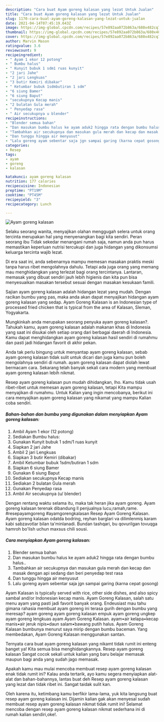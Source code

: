 ```yaml
---
description: "Cara buat Ayam goreng kalasan yang lezat Untuk Jualan"
title: "Cara buat Ayam goreng kalasan yang lezat Untuk Jualan"
slug: 1170-cara-buat-ayam-goreng-kalasan-yang-lezat-untuk-jualan
date: 2021-04-14T07:45:19.643Z
image: https://img-global.cpcdn.com/recipes/57e892aa072b863a/680x482cq70/ayam-goreng-kalasan-foto-resep-utama.jpg
thumbnail: https://img-global.cpcdn.com/recipes/57e892aa072b863a/680x482cq70/ayam-goreng-kalasan-foto-resep-utama.jpg
cover: https://img-global.cpcdn.com/recipes/57e892aa072b863a/680x482cq70/ayam-goreng-kalasan-foto-resep-utama.jpg
author: Marvin Mason
ratingvalue: 3.6
reviewcount: 9
recipeingredient:
- " Ayam 1 ekor 12 potong"
- " Bumbu halus"
- " Kunyit bubuk 1 sdm1 ruas kunyit"
- "2 jari Jahe"
- "2 jari Lengkuas"
- "3 butir Kemiri dibakar"
- " Ketumbar bubuk 1sdmbutiran 1 sdm"
- "6 siung Bamer"
- "6 siung Baput"
- "secukupnya Kecap manis"
- "2 bulatan Gula merah"
- " Penyedap rasa"
- " Air secukupnya u blender"
recipeinstructions:
- "Blender semua bahan"
- "Dan masukan bumbu halus ke ayam aduk2 hingga rata dengan bumbu halus.."
- "Tambahkan air secukupnya dan masukan gula merah dan kecap dan masak dengan api sedang dan beri penyedap test rasa"
- "Dan tunggu hingga air menyusut"
- "Lalu goreng ayam sebentar saja jgn sampai garing (karna cepat gosong)"
categories:
- Resep
tags:
- ayam
- goreng
- kalasan

katakunci: ayam goreng kalasan 
nutrition: 177 calories
recipecuisine: Indonesian
preptime: "PT19M"
cooktime: "PT45M"
recipeyield: "3"
recipecategory: Lunch

---
```



![Ayam goreng kalasan](https://img-global.cpcdn.com/recipes/57e892aa072b863a/680x482cq70/ayam-goreng-kalasan-foto-resep-utama.jpg)

Selaku seorang wanita, menyajikan olahan menggugah selera untuk orang tercinta merupakan hal yang menyenangkan bagi kita sendiri. Peran seorang ibu Tidak sekedar menangani rumah saja, namun anda pun harus memastikan keperluan nutrisi tercukupi dan juga hidangan yang dikonsumsi keluarga tercinta wajib lezat.

Di era  saat ini, anda sebenarnya mampu memesan masakan praktis meski tanpa harus ribet mengolahnya dahulu. Tetapi ada juga orang yang memang mau menghidangkan yang terlezat bagi orang tercintanya. Lantaran, memasak yang dibuat sendiri jauh lebih higienis dan kita pun bisa menyesuaikan masakan tersebut sesuai dengan masakan kesukaan famili. 

Sajian ayam goreng kalasan adalah hidangan lezat yang mudah. Dengan racikan bumbu yang pas, maka anda akan dapat menyajikan hidangan ayam goreng kalasan yang sedap. Ayam Goreng Kalasan is an Indonesian type of processed fried chicken that is typical from the area of Kalasan, Sleman, Yogyakarta.

Mungkinkah anda merupakan seorang penyuka ayam goreng kalasan?. Tahukah kamu, ayam goreng kalasan adalah makanan khas di Indonesia yang saat ini disukai oleh setiap orang dari berbagai daerah di Indonesia. Kamu dapat menghidangkan ayam goreng kalasan hasil sendiri di rumahmu dan pasti jadi hidangan favorit di akhir pekan.

Anda tak perlu bingung untuk menyantap ayam goreng kalasan, sebab ayam goreng kalasan tidak sulit untuk dicari dan juga kamu pun boleh mengolahnya sendiri di rumah. ayam goreng kalasan dapat diolah lewat bermacam cara. Sekarang telah banyak sekali cara modern yang membuat ayam goreng kalasan lebih nikmat.

Resep ayam goreng kalasan pun mudah dihidangkan, lho. Kamu tidak usah ribet-ribet untuk memesan ayam goreng kalasan, tetapi Kita mampu menyajikan di rumahmu. Untuk Kalian yang ingin mencobanya, berikut ini cara menyajikan ayam goreng kalasan yang nikamat yang mampu Kalian coba sendiri.

<!--inarticleads1-->

##### Bahan-bahan dan bumbu yang digunakan dalam menyiapkan Ayam goreng kalasan:

1. Ambil  Ayam 1 ekor (12 potong)
1. Sediakan  Bumbu halus:
1. Gunakan  Kunyit bubuk 1 sdm/1 ruas kunyit
1. Siapkan 2 jari Jahe
1. Ambil 2 jari Lengkuas
1. Siapkan 3 butir Kemiri (dibakar)
1. Ambil  Ketumbar bubuk 1sdm/butiran 1 sdm
1. Siapkan 6 siung Bamer
1. Gunakan 6 siung Baput
1. Sediakan secukupnya Kecap manis
1. Sediakan 2 bulatan Gula merah
1. Gunakan  Penyedap rasa
1. Ambil  Air secukupnya (u/ blender)


Dengan rentang waktu selama itu, maka tak heran jika ayam goreng. Ayam goreng kalasan terenak dibandung ll penjualnya lucu,ramah,rame. #resepayamgoreng #ayamgorengkalasan Resep Ayam Goreng Kalasan. Ayam goreng kalasan odatda bodring, reyhan barglari va dilimlenmiş karam kabi sabzavotlar bilan ta&#39;minlanadi. Bundan tashqari, bu qovurilgan tovuqga hamroh bo&#39;lish uchun maxsus chili sousi. 

<!--inarticleads2-->

##### Cara menyiapkan Ayam goreng kalasan:

1. Blender semua bahan
1. Dan masukan bumbu halus ke ayam aduk2 hingga rata dengan bumbu halus..
1. Tambahkan air secukupnya dan masukan gula merah dan kecap dan masak dengan api sedang dan beri penyedap test rasa
1. Dan tunggu hingga air menyusut
1. Lalu goreng ayam sebentar saja jgn sampai garing (karna cepat gosong)


Ayam Kalasan is typically served with rice, other side dishes, and also spicy sambal and/or Indonesian kecap manis. Ayam Goreng Kalasan, salah satu menu ayam yang pasti jadi favorit banyak orang. Endeusiast mau tahu gimana rahasia membuat ayam goreng ini terasa gurih dengan bumbu yang meresap? ayam goreng ayam goreng kalasan empuk ayam goreng ungkep ayam goreng lengkuas ayam Ayam Goreng Kalasan. ayam•air kelapa•kecap manis•air jeruk nipis•daun salam•bawang putih halus. Ayam Goreng Kalasan bumbunya menurut saya mirip dengan bumbu baceman. Yang membedakan, Ayam Goreng Kalasan menggunakan santan. 

Ternyata cara buat ayam goreng kalasan yang nikamt tidak rumit ini enteng banget ya! Kita semua bisa menghidangkannya. Resep ayam goreng kalasan Sangat cocok sekali untuk kalian yang baru belajar memasak maupun bagi anda yang sudah jago memasak.

Apakah kamu mau mulai mencoba membuat resep ayam goreng kalasan enak tidak rumit ini? Kalau anda tertarik, ayo kamu segera menyiapkan alat-alat dan bahan-bahannya, lantas buat deh Resep ayam goreng kalasan yang lezat dan tidak ribet ini. Sangat taidak sulit kan. 

Oleh karena itu, ketimbang kamu berfikir lama-lama, yuk kita langsung buat resep ayam goreng kalasan ini. Dijamin kalian gak akan menyesal sudah membuat resep ayam goreng kalasan nikmat tidak rumit ini! Selamat mencoba dengan resep ayam goreng kalasan nikmat sederhana ini di rumah kalian sendiri,oke!.

